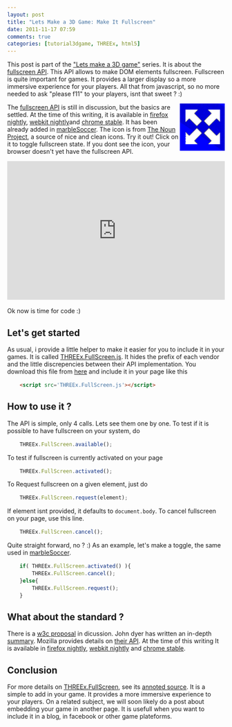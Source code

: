 ```yaml
---
layout: post
title: "Lets Make a 3D Game: Make It Fullscreen"
date: 2011-11-17 07:59
comments: true
categories: [tutorial3dgame, THREEx, html5]
---
```


This post is part of the ["Lets make a 3D game"](/blog/categories/tutorial3dgame/) series.
It is about the [fullscreen API](http://dvcs.w3.org/hg/fullscreen/raw-file/tip/Overview.html).
This API allows to make DOM elements fullscreen.
Fullscreen is quite important for games.
It provides a larger display so a more immersive experience for your players.
All that from javascript, so no more needed to ask "please f11" to your
players, isnt that sweet ? :)

<img src='/data/lets-make-a-3d-game-make-it-fullscreen/images/fullscreen-icon.png' style='float:right;' >

The [fullscreen API](http://dvcs.w3.org/hg/fullscreen/raw-file/tip/Overview.html)
is still in discussion, but the basics are settled. At the time of this writing, 
it is available in
[firefox nightly](http://blog.pearce.org.nz/2011/11/firefoxs-html-full-screen-api-enabled.html),
[webkit nightly](http://peter.sh/2011/01/javascript-full-screen-api-navigation-timing-and-repeating-css-gradients/)and
[chrome stable](http://updates.html5rocks.com/2011/10/Let-Your-Content-Do-the-Talking-Fullscreen-API).
It has been already added in [marbleSoccer](http://marblesoccer.com).
The icon is from [The Noun Project](http://thenounproject.com/), a source of nice and clean icons.
Try it out! Click on it to toggle fullscreen state. If you dont see the icon, your browser
doesn't yet have the fullscreen API.

<center>
	<iframe webkitallowfullscreen mozallowfullscreen allowfullscreen width="100%" height="320" src="http://marblesoccer.com" frameborder="0"></iframe>
</center>


Ok now is time for code :)

## Let's get started

As usual, i provide a little helper to make it easier for you to include it in
your games. It is called [THREEx.FullScreen.js](/data/THREEx/THREEx.FullScreen.js).
It hides the prefix of each vendor and the little discrepencies between their API
implementation.
You download this file from [here](/data/THREEx/THREEx.FullScreen.js) and include
it in your page like this

```html
	<script src='THREEx.FullScreen.js'></script>
```

<!-- more -->

## How to use it ?

The API is simple, only 4 calls. Lets see them one by one.
To test if it is possible to have fullscreen on your system, do

```javascript
	THREEx.FullScreen.available();
```

To test if fullscreen is currently activated on your page

```javascript
	THREEx.FullScreen.activated();
```

To Request fullscreen on a given element, just do

```javascript
	THREEx.FullScreen.request(element);
```

If element isnt provided, it defaults to ```document.body```.
To cancel fullscreen on your page, use this line.

```javascript
	THREEx.FullScreen.cancel();
```

Quite straight forward, no ? :) As an example, let's make a toggle, the same used
in [marbleSoccer](http://marblesoccer.com).

```javascript
	if( THREEx.FullScreen.activated() ){
		THREEx.FullScreen.cancel();
	}else{
		THREEx.FullScreen.request();
	}
```


## What about the standard ?

There is a [w3c proposal](http://dvcs.w3.org/hg/fullscreen/raw-file/tip/Overview.html) in dicussion.
John dyer has written an in-depth [summary](http://johndyer.name/native-fullscreen-javascript-api-plus-jquery-plugin/).
Mozilla provides details on [their API](https://wiki.mozilla.org/Gecko:FullScreenAPI).
At the time of this writing
It is available in
[firefox nightly](http://blog.pearce.org.nz/2011/11/firefoxs-html-full-screen-api-enabled.html),
[webkit nightly](http://peter.sh/2011/01/javascript-full-screen-api-navigation-timing-and-repeating-css-gradients/)
and
[chrome stable](http://updates.html5rocks.com/2011/10/Let-Your-Content-Do-the-Talking-Fullscreen-API).



## Conclusion

For more details on [THREEx.FullScreen](/data/THREEx/THREEx.FullScreen.js),
see its [annoted source](/data/THREEx/docs/THREEx.FullScreen.html).
It is a simple to add in your game.
It provides a more immersive experience to your players.
On a related subject, we will soon likely do a post about embedding your game in another page.
It is usefull when you want to include it in a blog, in facebook or other game plateforms. 

